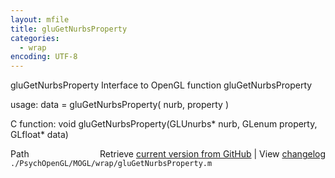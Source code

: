```yaml
---
layout: mfile
title: gluGetNurbsProperty
categories:
  - wrap
encoding: UTF-8
---
```


gluGetNurbsProperty  Interface to OpenGL function gluGetNurbsProperty

usage:  data = gluGetNurbsProperty( nurb, property )

C function:  void gluGetNurbsProperty(GLUnurbs\* nurb, GLenum property, GLfloat\* data)


<div class="code_header" style="text-align:right;">
  <span style="float:left;">Path&nbsp;&nbsp;</span> <span class="counter">Retrieve <a href=
  "https://raw.github.com/Psychtoolbox-3/Psychtoolbox-3/beta/./PsychOpenGL/MOGL/wrap/gluGetNurbsProperty.m">current version from GitHub</a> | View <a href=
  "https://github.com/Psychtoolbox-3/Psychtoolbox-3/commits/beta/./PsychOpenGL/MOGL/wrap/gluGetNurbsProperty.m">changelog</a></span>
</div>
<div class="code">
  <code>./PsychOpenGL/MOGL/wrap/gluGetNurbsProperty.m</code>
</div>
